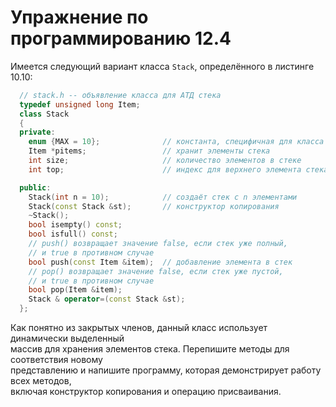 # Упражнение по программированию 12.4  

Имеется следующий вариант класса `Stack`, определённого в листинге 10.10:  
```cpp
  // stack.h -- объявление класса для АТД стека
  typedef unsigned long Item;
  class Stack
  {
  private:
    enum {MAX = 10};              // константа, специфичная для класса
    Item *pitems;                 // хранит элементы стека
    int size;                     // количество элементов в стеке
    int top;                      // индекс для верхнего элемента стека

  public:
    Stack(int n = 10);            // создаёт стек с n элементами
    Stack(const Stack &st);       // конструктор копирования
    ~Stack();
    bool isempty() const;
    bool isfull() const;
    // push() возвращает значение false, если стек уже полный,
    // и true в противном случае
    bool push(const Item &item);  // добавление элемента в стек
    // pop() возвращает значение false, если стек уже пустой,
    // и true в противном случае
    bool pop(Item &item);
    Stack & operator=(const Stack &st);
  };
```  
Как понятно из закрытых членов, данный класс использует динамически выделенный  
массив для хранения элементов стека. Перепишите методы для соответствия новому  
представлению и напишите программу, которая демонстрирует работу всех методов,  
включая конструктор копирования и операцию присваивания.